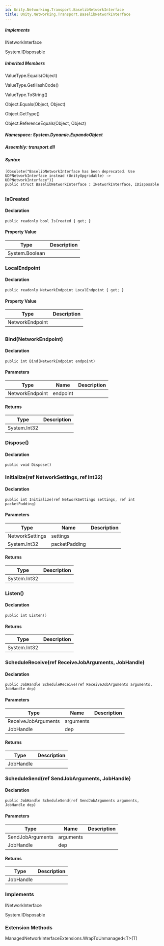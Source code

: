 ```yaml
---  
id: Unity.Networking.Transport.BaselibNetworkInterface  
title: Unity.Networking.Transport.BaselibNetworkInterface  
---
```


<div class="markdown level0 summary">

</div>

<div class="markdown level0 conceptual">

</div>

<div classs="implements">

##### Implements

<div>

INetworkInterface

</div>

<div>

System.IDisposable

</div>

</div>

<div class="inheritedMembers">

##### Inherited Members

<div>

ValueType.Equals(Object)

</div>

<div>

ValueType.GetHashCode()

</div>

<div>

ValueType.ToString()

</div>

<div>

Object.Equals(Object, Object)

</div>

<div>

Object.GetType()

</div>

<div>

Object.ReferenceEquals(Object, Object)

</div>

</div>

##### **Namespace**: System.Dynamic.ExpandoObject

##### **Assembly**: transport.dll

##### Syntax

``` lang-csharp
[Obsolete("BaselibNetworkInterface has been deprecated. Use UDPNetworkInterface instead (UnityUpgradable) -> UDPNetworkInterface")]
public struct BaselibNetworkInterface : INetworkInterface, IDisposable
```

## 

### IsCreated

<div class="markdown level1 summary">

</div>

<div class="markdown level1 conceptual">

</div>

#### Declaration

``` lang-csharp
public readonly bool IsCreated { get; }
```

#### Property Value

| Type           | Description |
|----------------|-------------|
| System.Boolean |             |

### LocalEndpoint

<div class="markdown level1 summary">

</div>

<div class="markdown level1 conceptual">

</div>

#### Declaration

``` lang-csharp
public readonly NetworkEndpoint LocalEndpoint { get; }
```

#### Property Value

| Type            | Description |
|-----------------|-------------|
| NetworkEndpoint |             |

## 

### Bind(NetworkEndpoint)

<div class="markdown level1 summary">

</div>

<div class="markdown level1 conceptual">

</div>

#### Declaration

``` lang-csharp
public int Bind(NetworkEndpoint endpoint)
```

#### Parameters

| Type            | Name     | Description |
|-----------------|----------|-------------|
| NetworkEndpoint | endpoint |             |

#### Returns

| Type         | Description |
|--------------|-------------|
| System.Int32 |             |

### Dispose()

<div class="markdown level1 summary">

</div>

<div class="markdown level1 conceptual">

</div>

#### Declaration

``` lang-csharp
public void Dispose()
```

### Initialize(ref NetworkSettings, ref Int32)

<div class="markdown level1 summary">

</div>

<div class="markdown level1 conceptual">

</div>

#### Declaration

``` lang-csharp
public int Initialize(ref NetworkSettings settings, ref int packetPadding)
```

#### Parameters

| Type            | Name          | Description |
|-----------------|---------------|-------------|
| NetworkSettings | settings      |             |
| System.Int32    | packetPadding |             |

#### Returns

| Type         | Description |
|--------------|-------------|
| System.Int32 |             |

### Listen()

<div class="markdown level1 summary">

</div>

<div class="markdown level1 conceptual">

</div>

#### Declaration

``` lang-csharp
public int Listen()
```

#### Returns

| Type         | Description |
|--------------|-------------|
| System.Int32 |             |

### ScheduleReceive(ref ReceiveJobArguments, JobHandle)

<div class="markdown level1 summary">

</div>

<div class="markdown level1 conceptual">

</div>

#### Declaration

``` lang-csharp
public JobHandle ScheduleReceive(ref ReceiveJobArguments arguments, JobHandle dep)
```

#### Parameters

| Type                | Name      | Description |
|---------------------|-----------|-------------|
| ReceiveJobArguments | arguments |             |
| JobHandle           | dep       |             |

#### Returns

| Type      | Description |
|-----------|-------------|
| JobHandle |             |

### ScheduleSend(ref SendJobArguments, JobHandle)

<div class="markdown level1 summary">

</div>

<div class="markdown level1 conceptual">

</div>

#### Declaration

``` lang-csharp
public JobHandle ScheduleSend(ref SendJobArguments arguments, JobHandle dep)
```

#### Parameters

| Type             | Name      | Description |
|------------------|-----------|-------------|
| SendJobArguments | arguments |             |
| JobHandle        | dep       |             |

#### Returns

| Type      | Description |
|-----------|-------------|
| JobHandle |             |

### Implements

<div>

INetworkInterface

</div>

<div>

System.IDisposable

</div>

### Extension Methods

<div>

ManagedNetworkInterfaceExtensions.WrapToUnmanaged\<T>(T)

</div>
